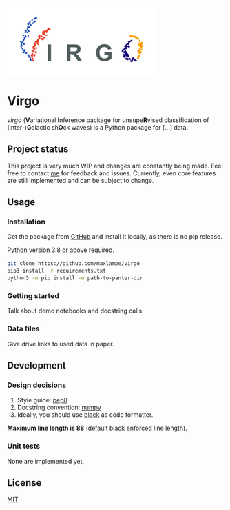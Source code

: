 ![image](images/virgo_logo.png)

# Virgo

_virgo_ (**V**ariational **I**nference package for unsupe**R**vised classification of (inter-)**G**alactic sh**O**ck waves)
is a Python package for [...] data.


## Project status

This project is very much WIP and changes are constantly being made. Feel free to contact [me](mailto:max.lamparth@tum.de?subject=panter) for feedback and issues.
Currently, even core features are still implemented and can be subject to change.

## Usage

### Installation

Get the package from [GitHub](https://github.com/maxlampe/virgo) and install it locally, as there is no pip release.

Python version 3.8 or above required.

```bash
git clone https://github.com/maxlampe/virgo
pip3 install -r requirements.txt
python3 -m pip install -e path-to-panter-dir
```

### Getting started

Talk about demo notebooks and docstring calls.

### Data files

Give drive links to used data in paper.

## Development

### Design decisions

1. Style guide: [pep8](https://www.python.org/dev/peps/pep-0008/)
2. Docstring convention: [numpy](https://numpydoc.readthedocs.io/en/latest/format.html)
3. Ideally, you should use [black](https://pypi.org/project/black/) as code formatter.

**Maximum line length is 88** (default black enforced line length).

### Unit tests

None are implemented yet.

## License

[MIT](https://choosealicense.com/licenses/mit/)

